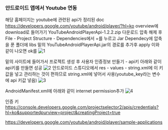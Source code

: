 ### 안드로이드 앱에서 Youtube 연동

해당 홈페이지는 youtube에 관련된 api가 정리된 doc
https://developers.google.com/youtube/android/player/?hl=ko
overview에 download로 들어가기
YouTubeAndroidPlayerApi-1.2.2.zip 다운로드
압축 해제 후 File - Project Structure - Dependencies에서 +를 누르고 Jar Dependecy에 압축을 푼 폴더에 libs 밑의 YouTubeAndroidPlayerApi.jar의 경로를 추가후 apply
이와 같이 나오면 ok를 
![1](https://user-images.githubusercontent.com/32935365/62464897-b2a4d580-b7c8-11e9-8f9e-32cd4fe63be0.PNG)

밑의 사이트에 들어가서
프로젝트 생성 후 사용자 인증정보 만들기 - api키
아래와 같이 api키를 만들면 성공
![2](https://user-images.githubusercontent.com/32935365/62461747-8c7b3780-b7c0-11e9-82f6-4eb0ac3f3570.PNG)
안드로이드 스튜디오에서 res - values - string.xml에 이 키값을 넣고 관리하는 것이 편하므로 string.xml에 넣어서 사용(youtube_key라는 변수에 api 키값 넣음)
![3](https://user-images.githubusercontent.com/32935365/62461908-0d3a3380-b7c1-11e9-9ab5-5a9342527e03.PNG)

AndroidManifest.xml에 아래와 같이 internet permission추가
<uses-permission android:name="android.permission.INTERNET" />
![4](https://user-images.githubusercontent.com/32935365/62462194-bbde7400-b7c1-11e9-9f36-17878d21d8b0.PNG)



인증 키
https://console.developers.google.com/projectselector2/apis/credentials?hl=ko&supportedpurview=project&creatingProject=true


https://developers.google.com/youtube/android/player/sample-applications
